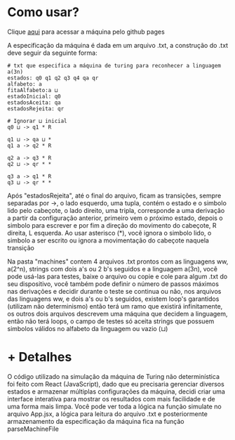 # Como usar?

Clique [aqui](https://deyvib.github.io/MaquinaDeTuringND/) para acessar a máquina pelo github pages

A especificação da máquina é dada em um arquivo .txt, a construção do .txt deve seguir da seguinte forma:

```
# txt que especifica a máquina de turing para reconhecer a linguagem a(3n)
estados: q0 q1 q2 q3 q4 qa qr
alfabeto: a
fitaAlfabeto:a ⊔
estadoInicial: q0
estadosAceita: qa
estadosRejeita: qr

# Ignorar ⊔ inicial
q0 ⊔ -> q1 * R

q1 ⊔ -> qa ⊔ *
q1 a -> q2 * R

q2 a -> q3 * R
q2 ⊔ -> qr * *

q3 a -> q1 * R
q3 ⊔ -> qr * *

```

Após "estadosRejeita", até o final do arquivo, ficam as transições, sempre separadas por ->, o lado esquerdo, uma tupla, contém o estado e o simbolo lido pelo cabeçote, o lado direito, uma tripla, corresponde a uma derivação a partir da configuração anterior, primeiro vem o próximo estado, depois o simbolo para escrever e por fim a direção do movimento do cabeçote, R direita, L esquerda. Ao usar asterisco (*), você ignora o simbolo lido, o simbolo a ser escrito ou ignora a movimentação do cabeçote naquela transição

Na pasta "machines" contem 4 arquivos .txt prontos com as linguagens ww, a(2^n), strings com dois a's ou 2 b's seguidos e a linguagem a(3n), você pode usá-las para testes, baixe o arquivo ou copie e cole para algum .txt do seu dispositivo, você também pode definir o número de passos máximos nas derivações e decidir durante o teste se continua ou não, nos arquivos das linguagens ww, e dois a's ou b's seguidos, existem loop's garantidos (utilizam não determinismo) então terá um ramo que existirá infinitamente, os outros dois arquivos descrevem uma máquina que decidem a linguagem, então não terá loops, o campo de testes só aceita strings que possuem simbolos válidos no alfabeto da linguagem ou vazio (⊔)

# + Detalhes

O código utilizado na simulação da máquina de Turing não determinística foi feito com React (JavaScript), dado que eu precisaria gerenciar diversos estados e armazenar múltiplas configurações da máquina, decidi criar uma interface interativa para mostrar os resultados com mais facilidade e de uma forma mais limpa. Você pode ver toda a lógica na função simulate no arquivo App.jsx, a lógica para leitura do arquivo .txt e posteriormente armazenamento da especificação da máquina fica na função parseMachineFile
